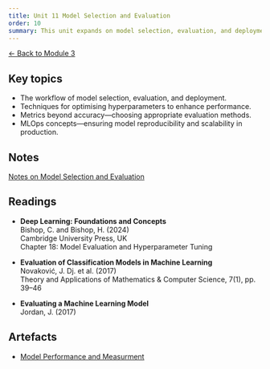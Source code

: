 ```yaml
---
title: Unit 11 Model Selection and Evaluation
order: 10
summary: This unit expands on model selection, evaluation, and deployment, which are critical processes in the machine learning (ML) workflow. Selecting the correct model is akin to choosing the right tool for a given prediction or classification task. However, evaluating and monitoring model performance ensures reliability and effectiveness in real-world applications. Additionally, this unit introduces MLOps (Machine Learning Operations), an essential framework for maintaining and deploying models in production environments. We will examine how automated model monitoring, retraining, and deployment pipelines enhance the robustness of ML systems.
---
```


[← Back to Module 3](./)

## Key topics
- The workflow of model selection, evaluation, and deployment.
- Techniques for optimising hyperparameters to enhance performance.
- Metrics beyond accuracy—choosing appropriate evaluation methods.
- MLOps concepts—ensuring model reproducibility and scalability in production.

## Notes
[Notes on Model Selection and Evaluation](../../artefacts/module-3/unit-11-notes.md)

## Readings
- **Deep Learning: Foundations and Concepts**  
  Bishop, C. and Bishop, H. (2024)  
  Cambridge University Press, UK  
  Chapter 18: Model Evaluation and Hyperparameter Tuning

- **Evaluation of Classification Models in Machine Learning**  
  Novaković, J. Dj. et al. (2017)  
  Theory and Applications of Mathematics & Computer Science, 7(1), pp. 39–46

- **Evaluating a Machine Learning Model**  
  Jordan, J. (2017)

## Artefacts
- [Model Performance and Measurment](../../artefacts/module-3/unit-11-model-performance-measurement.ipnyb)
